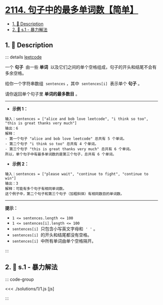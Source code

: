 # [2114. 句子中的最多单词数【简单】](https://github.com/tnotesjs/TNotes.leetcode/tree/main/notes/2114.%20%E5%8F%A5%E5%AD%90%E4%B8%AD%E7%9A%84%E6%9C%80%E5%A4%9A%E5%8D%95%E8%AF%8D%E6%95%B0%E3%80%90%E7%AE%80%E5%8D%95%E3%80%91)

<!-- region:toc -->

- [1. 📝 Description](#1--description)
- [2. 🎯 s.1 - 暴力解法](#2--s1---暴力解法)

<!-- endregion:toc -->

## 1. 📝 Description

::: details [leetcode](https://leetcode.cn/problems/maximum-number-of-words-found-in-sentences/)

一个 **句子**  由一些 **单词**  以及它们之间的单个空格组成，句子的开头和结尾不会有多余空格。

给你一个字符串数组  `sentences` ，其中  `sentences[i]`  表示单个 **句子** 。

请你返回单个句子里 **单词的最多数目** 。

---

- **示例 1：**

```
输入：sentences = ["alice and bob love leetcode", "i think so too", "this is great thanks very much"]
输出：6
解释：
- 第一个句子 "alice and bob love leetcode" 总共有 5 个单词。
- 第二个句子 "i think so too" 总共有 4 个单词。
- 第三个句子 "this is great thanks very much" 总共有 6 个单词。
所以，单个句子中有最多单词数的是第三个句子，总共有 6 个单词。
```

- **示例 2：**

```
输入：sentences = ["please wait", "continue to fight", "continue to win"]
输出：3
解释：可能有多个句子有相同单词数。
这个例子中，第二个句子和第三个句子（加粗斜体）有相同数目的单词数。
```

---

**提示：**

- `1 <= sentences.length <= 100`
- `1 <= sentences[i].length <= 100`
- `sentences[i]`  只包含小写英文字母和  `' '` 。
- `sentences[i]`  的开头和结尾都没有空格。
- `sentences[i]`  中所有单词由单个空格隔开。

:::

## 2. 🎯 s.1 - 暴力解法

::: code-group

<<< ./solutions/1/1.js [js]

:::
